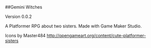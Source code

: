 ##Gemini Witches

Version 0.0.2

A Platformer RPG about two sisters.
Made with Game Maker Studio.

Icons by Master484 
http://opengameart.org/content/cute-platformer-sisters